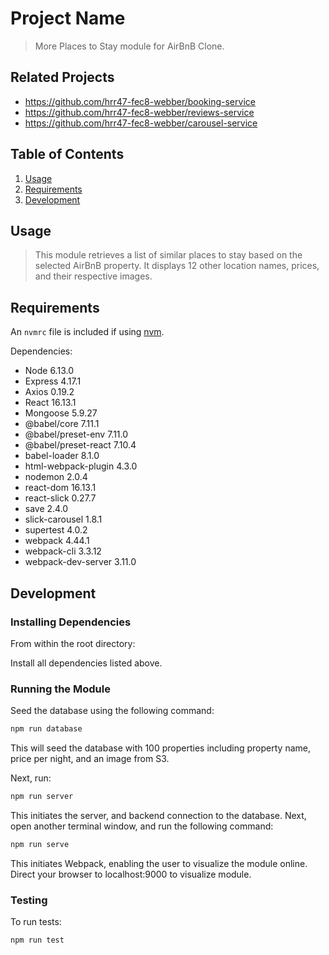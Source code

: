 # Project Name

> More Places to Stay module for AirBnB Clone.

## Related Projects

  - https://github.com/hrr47-fec8-webber/booking-service
  - https://github.com/hrr47-fec8-webber/reviews-service
  - https://github.com/hrr47-fec8-webber/carousel-service

## Table of Contents

1. [Usage](#Usage)
1. [Requirements](#requirements)
1. [Development](#development)

## Usage

> This module retrieves a list of similar places to stay based on the selected AirBnB property. It displays 12 other location names, prices, and their respective images.

## Requirements

An `nvmrc` file is included if using [nvm](https://github.com/creationix/nvm).

Dependencies: 

- Node 6.13.0
- Express 4.17.1
- Axios 0.19.2
- React 16.13.1
- Mongoose 5.9.27
- @babel/core 7.11.1
- @babel/preset-env 7.11.0
- @babel/preset-react 7.10.4
- babel-loader 8.1.0
- html-webpack-plugin 4.3.0
- nodemon 2.0.4
- react-dom 16.13.1
- react-slick 0.27.7
- save 2.4.0
- slick-carousel 1.8.1
- supertest 4.0.2
- webpack 4.44.1
- webpack-cli 3.3.12
- webpack-dev-server 3.11.0

## Development

### Installing Dependencies

From within the root directory:

Install all dependencies listed above. 

### Running the Module

Seed the database using the following command: 

```sh
npm run database
```

This will seed the database with 100 properties including property name, price per night, and an image from S3. 

Next, run: 

```sh
npm run server
```

This initiates the server, and backend connection to the database. Next, open another terminal window, and run the following command: 

```sh
npm run serve
```

This initiates Webpack, enabling the user to visualize the module online. Direct your browser to localhost:9000 to visualize module.

### Testing

To run tests: 

```sh
npm run test
```



